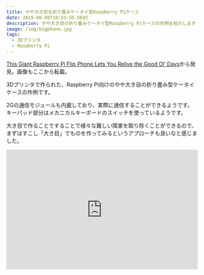 ```yaml
---
title: やや大き目な折り畳みケータイ型Raspberry Piケース
date: 2019-08-08T10:53:55.569Z
description: やや大き目の折り畳みケータイ型Raspberry Piケースの作例を紹介します
image: /img/bigphone.jpg
tags:
  - 3Dプリンタ
  - Raspberry Pi
---
```

[This Giant Raspberry Pi Flip Phone Lets You Relive the Good Ol’ Days](https://blog.hackster.io/this-giant-raspberry-pi-flip-phone-lets-you-relive-the-good-ol-days-93500bc34891)から発見。画像もここから転載。

3Dプリンタで作られた、Raspberry Pi向けのやや大き目の折り畳み型ケータイケースの作例です。

2Gの通信モジュールも内蔵しており、実際に通信することができるようです。キーパッド部分はメカニカルキーボードのスイッチを使っているようです。

大き目で作ることですることで様々な難しい障害を取り除くことができるので、まずはすこし「大き目」でものを作ってみるというアプローチも良いなと感じました。

<iframe width="100%" height="315" src="https://www.youtube.com/embed/R-2-wPX3G5M" frameborder="0" allow="accelerometer; autoplay; encrypted-media; gyroscope; picture-in-picture" allowfullscreen></iframe>
